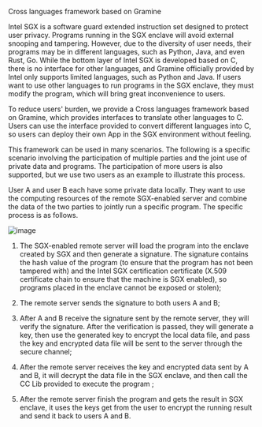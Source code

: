 Cross languages framework based on Gramine

Intel SGX is a software guard extended instruction set designed to
protect user privacy. Programs running in the SGX enclave will avoid
external snooping and tampering. However, due to the diversity of user
needs, their programs may be in different languages, such as Python,
Java, and even Rust, Go. While the bottom layer of Intel SGX is
developed based on C, there is no interface for other languages, and
Gramine officially provided by Intel only supports limited languages,
such as Python and Java. If users want to use other languages to run
programs in the SGX enclave, they must modify the program, which will
bring great inconvenience to users.

To reduce users' burden, we provide a Cross languages ​​framework based
on Gramine, which provides interfaces to translate other languages to C.
Users can use the interface provided to convert different languages
​​into C, so users can deploy their own App in the SGX environment
without feeling.

This framework can be used in many scenarios. The following is a
specific scenario involving the participation of multiple parties and
the joint use of private data and programs. The participation of more
users is also supported, but we use two users as an example to
illustrate this process.

User A and user B each have some private data locally. They want to use
the computing resources of the remote SGX-enabled server and combine the
data of the two parties to jointly run a specific program. The specific
process is as follows.

![image](../img/cross_language.jpeg)

1.  The SGX-enabled remote server will load the program into the enclave
    created by SGX and then generate a signature. The signature contains
    the hash value of the program (to ensure that the program has not
    been tampered with) and the Intel SGX certification certificate
    (X.509 certificate chain to ensure that the machine is SGX enabled),
    so programs placed in the enclave cannot be exposed or stolen);

2.  The remote server sends the signature to both users A and B;

3.  After A and B receive the signature sent by the remote server, they
    will verify the signature. After the verification is passed, they
    will generate a key, then use the generated key to encrypt the local
    data file, and pass the key and encrypted data file will be sent to
    the server through the secure channel;

4.  After the remote server receives the key and encrypted data sent by
    A and B, it will decrypt the data file in the SGX enclave, and then
    call the CC Lib provided to execute the program ;

5.  After the remote server finish the program and gets the result in
    SGX enclave, it uses the keys get from the user to encrypt the
    running result and send it back to users A and B.
